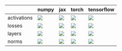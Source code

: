 |             | numpy                                                                                                                                        | jax                                                                                                                                              | torch                                                                                                                                        | tensorflow                                                                                                                                       |
|:------------|:---------------------------------------------------------------------------------------------------------------------------------------------|:-------------------------------------------------------------------------------------------------------------------------------------------------|:---------------------------------------------------------------------------------------------------------------------------------------------|:-------------------------------------------------------------------------------------------------------------------------------------------------|
| activations | <a href="Functional API/NN/activations.md" rel="noopener noreferrer" target="_blank"><img src=https://img.shields.io/badge/-failure-red></a> | <a href="Functional API/NN/activations.md" rel="noopener noreferrer" target="_blank"><img src=https://img.shields.io/badge/-success-success></a> | <a href="Functional API/NN/activations.md" rel="noopener noreferrer" target="_blank"><img src=https://img.shields.io/badge/-failure-red></a> | <a href="Functional API/NN/activations.md" rel="noopener noreferrer" target="_blank"><img src=https://img.shields.io/badge/-success-success></a> |
| losses      | <a href="Functional API/NN/losses.md" rel="noopener noreferrer" target="_blank"><img src=https://img.shields.io/badge/-success-success></a>  | <a href="Functional API/NN/losses.md" rel="noopener noreferrer" target="_blank"><img src=https://img.shields.io/badge/-success-success></a>      | <a href="Functional API/NN/losses.md" rel="noopener noreferrer" target="_blank"><img src=https://img.shields.io/badge/-success-success></a>  | <a href="Functional API/NN/losses.md" rel="noopener noreferrer" target="_blank"><img src=https://img.shields.io/badge/-success-success></a>      |
| layers      | <a href="Functional API/NN/layers.md" rel="noopener noreferrer" target="_blank"><img src=https://img.shields.io/badge/-failure-red></a>      | <a href="Functional API/NN/layers.md" rel="noopener noreferrer" target="_blank"><img src=https://img.shields.io/badge/-failure-red></a>          | <a href="Functional API/NN/layers.md" rel="noopener noreferrer" target="_blank"><img src=https://img.shields.io/badge/-failure-red></a>      | <a href="Functional API/NN/layers.md" rel="noopener noreferrer" target="_blank"><img src=https://img.shields.io/badge/-failure-red></a>          |
| norms       | <a href="Functional API/NN/norms.md" rel="noopener noreferrer" target="_blank"><img src=https://img.shields.io/badge/-success-success></a>   | <a href="Functional API/NN/norms.md" rel="noopener noreferrer" target="_blank"><img src=https://img.shields.io/badge/-failure-red></a>           | <a href="Functional API/NN/norms.md" rel="noopener noreferrer" target="_blank"><img src=https://img.shields.io/badge/-success-success></a>   | <a href="Functional API/NN/norms.md" rel="noopener noreferrer" target="_blank"><img src=https://img.shields.io/badge/-success-success></a>       |